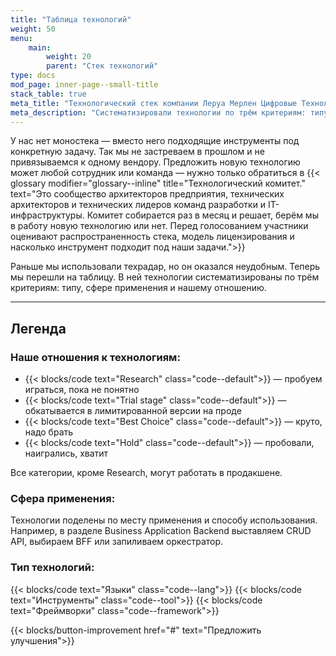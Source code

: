 ```yaml
---
title: "Таблица технологий"
weight: 50
menu:
    main:
        weight: 20
        parent: "Стек технологий"
type: docs
mod_page: inner-page--small-title
stack_table: true
meta_title: "Технологический стек компании Леруа Мерлен Цифровые Технологии"
meta_description: "Систематизировали технологии по трём критериям: типу, сфере применения и отношению. Это языки, инструменты, фреймворки, место применения и способ использования."
---
```


У нас нет моностека — вместо него подходящие инструменты под конкретную задачу. Так мы не застреваем в прошлом и не привязываемся к одному вендору. Предложить новую технологию может любой сотрудник или команда — нужно только обратиться в {{< glossary modifier="glossary--inline" title="Технологический комитет." text="Это сообщество архитекторов предприятия, технических архитекторов и технических лидеров команд разработки и IT-инфраструктуры. Комитет собирается раз в месяц и решает, берём мы в работу новую технологию или нет. Перед голосованием участники оценивают распространенность стека, модель лицензирования и насколько инструмент подходит под наши задачи.">}}

Раньше мы использовали техрадар, но он оказался неудобным. Теперь мы перешли на таблицу. В ней технологии систематизированы по трём критериям: типу, сфере применения и нашему отношению.  

---

## Легенда

### Наше отношения к технологиям:

* {{< blocks/code text="Research" class="code--default">}} — пробуем играться, пока не понятно
* {{< blocks/code text="Trial stage" class="code--default">}} — обкатывается в лимитированной версии на проде
* {{< blocks/code text="Best Choice" class="code--default">}} — круто, надо брать
* {{< blocks/code text="Hold" class="code--default">}} — пробовали, наигрались, хватит

Все категории, кроме Research, могут работать в продакшене.

### Сфера применения:

Технологии поделены по&nbsp;месту применения и&nbsp;способу использования. Например, в&nbsp;разделе Business Application Backend выставляем CRUD API, выбираем BFF или запиливаем оркестратор.

### Тип технологий:

{{< blocks/code text="Языки" class="code--lang">}} {{< blocks/code text="Инструменты" class="code--tool">}} {{< blocks/code text="Фреймворки" class="code--framework">}} 

{{< blocks/button-improvement href="#" text="Предложить улучшения">}}
